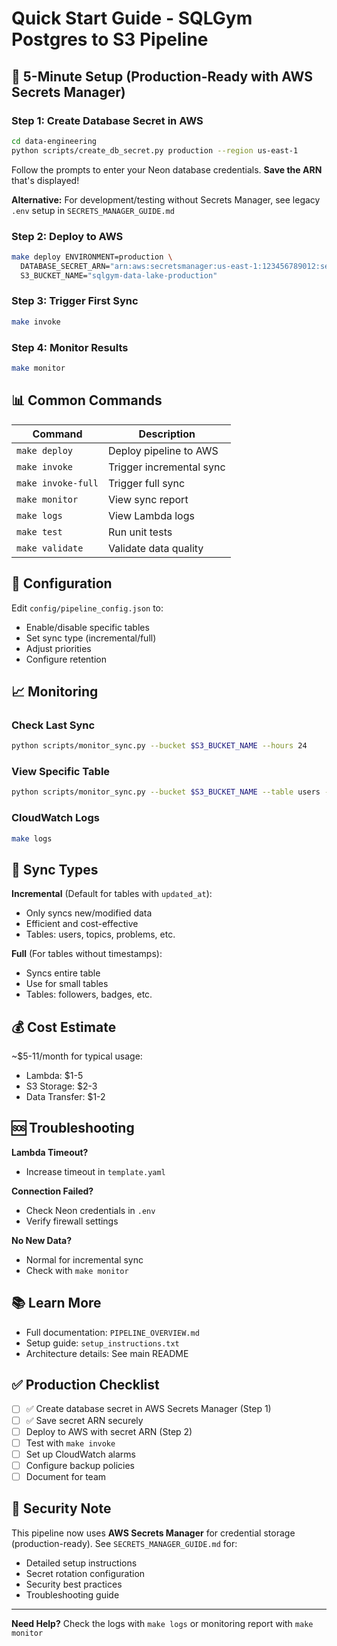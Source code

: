 # Quick Start Guide - SQLGym Postgres to S3 Pipeline

## 🚀 5-Minute Setup (Production-Ready with AWS Secrets Manager)

### Step 1: Create Database Secret in AWS
```bash
cd data-engineering
python scripts/create_db_secret.py production --region us-east-1
```

Follow the prompts to enter your Neon database credentials. **Save the ARN** that's displayed!

**Alternative:** For development/testing without Secrets Manager, see legacy `.env` setup in `SECRETS_MANAGER_GUIDE.md`

### Step 2: Deploy to AWS
```bash
make deploy ENVIRONMENT=production \
  DATABASE_SECRET_ARN="arn:aws:secretsmanager:us-east-1:123456789012:secret:production/sqlgym/database-AbCdEf" \
  S3_BUCKET_NAME="sqlgym-data-lake-production"
```

### Step 3: Trigger First Sync
```bash
make invoke
```

### Step 4: Monitor Results
```bash
make monitor
```

## 📊 Common Commands

| Command | Description |
|---------|-------------|
| `make deploy` | Deploy pipeline to AWS |
| `make invoke` | Trigger incremental sync |
| `make invoke-full` | Trigger full sync |
| `make monitor` | View sync report |
| `make logs` | View Lambda logs |
| `make test` | Run unit tests |
| `make validate` | Validate data quality |

## 🔧 Configuration

Edit `config/pipeline_config.json` to:
- Enable/disable specific tables
- Set sync type (incremental/full)
- Adjust priorities
- Configure retention

## 📈 Monitoring

### Check Last Sync
```bash
python scripts/monitor_sync.py --bucket $S3_BUCKET_NAME --hours 24
```

### View Specific Table
```bash
python scripts/monitor_sync.py --bucket $S3_BUCKET_NAME --table users --list-files
```

### CloudWatch Logs
```bash
make logs
```

## 🎯 Sync Types

**Incremental** (Default for tables with `updated_at`):
- Only syncs new/modified data
- Efficient and cost-effective
- Tables: users, topics, problems, etc.

**Full** (For tables without timestamps):
- Syncs entire table
- Use for small tables
- Tables: followers, badges, etc.

## 💰 Cost Estimate

~$5-11/month for typical usage:
- Lambda: $1-5
- S3 Storage: $2-3
- Data Transfer: $1-2

## 🆘 Troubleshooting

**Lambda Timeout?**
- Increase timeout in `template.yaml`

**Connection Failed?**
- Check Neon credentials in `.env`
- Verify firewall settings

**No New Data?**
- Normal for incremental sync
- Check with `make monitor`

## 📚 Learn More

- Full documentation: `PIPELINE_OVERVIEW.md`
- Setup guide: `setup_instructions.txt`
- Architecture details: See main README

## ✅ Production Checklist

- [ ] ✅ Create database secret in AWS Secrets Manager (Step 1)
- [ ] ✅ Save secret ARN securely
- [ ] Deploy to AWS with secret ARN (Step 2)
- [ ] Test with `make invoke`
- [ ] Set up CloudWatch alarms
- [ ] Configure backup policies
- [ ] Document for team

## 🔐 Security Note

This pipeline now uses **AWS Secrets Manager** for credential storage (production-ready). See `SECRETS_MANAGER_GUIDE.md` for:
- Detailed setup instructions
- Secret rotation configuration
- Security best practices
- Troubleshooting guide

---

**Need Help?** Check the logs with `make logs` or monitoring report with `make monitor`
